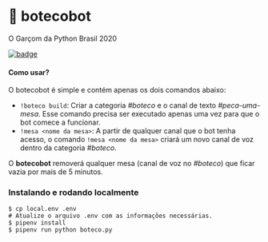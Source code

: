 # 🍻 botecobot
O Garçom da Python Brasil 2020

[![badge](https://img.shields.io/static/v1?label=Discord&message=Add%20to%20Server&color=blueviolet&logo=discord)](https://discord.com/api/oauth2/authorize?client_id=773865304479629323&permissions=3152&scope=bot)

#### Como usar?

O botecobot é simple e contém apenas os dois comandos abaixo:

- `!boteco build`: Criar a categoria *#boteco* e o canal de texto *#peca-uma-mesa*. Esse comando precisa ser executado apenas uma vez para que o bot comece a funcionar.
- `!mesa <nome da mesa>`: A partir de qualquer canal que o bot tenha acesso, o comando `!mesa <nome da mesa>` criará um novo canal de voz dentro da categoria *#boteco*.

O **botecobot** removerá qualquer mesa (canal de voz no *#boteco*) que ficar vazia por mais de 5 minutos.

### Instalando e rodando localmente

```
$ cp local.env .env
# Atualize o arquivo .env com as informações necessárias.
$ pipenv install
$ pipenv run python boteco.py
```
